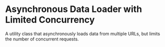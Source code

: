 # Asynchronous Data Loader with Limited Concurrency
A utility class that asynchronously loads data from multiple URLs, but limits the number of concurrent requests.
